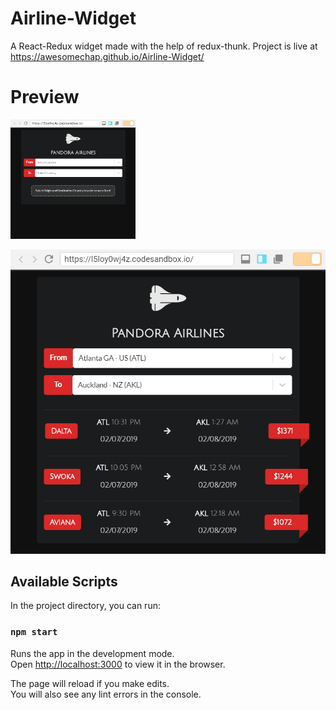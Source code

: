 # Airline-Widget
A React-Redux widget made with the help of redux-thunk.
Project is live at https://awesomechap.github.io/Airline-Widget/

# Preview

<img src="https://raw.githubusercontent.com/AwesomeChap/Airline-Widget/master/public/images/image1.PNG?token=Afc7KADhm2I3QdFSx6-Q0jVaotfvsudWks5cZcXQwA%3D%3D" width="200">

![](public/images/image2.PNG)   

## Available Scripts

In the project directory, you can run:

### `npm start`

Runs the app in the development mode.<br>
Open [http://localhost:3000](http://localhost:3000) to view it in the browser.

The page will reload if you make edits.<br>
You will also see any lint errors in the console.
